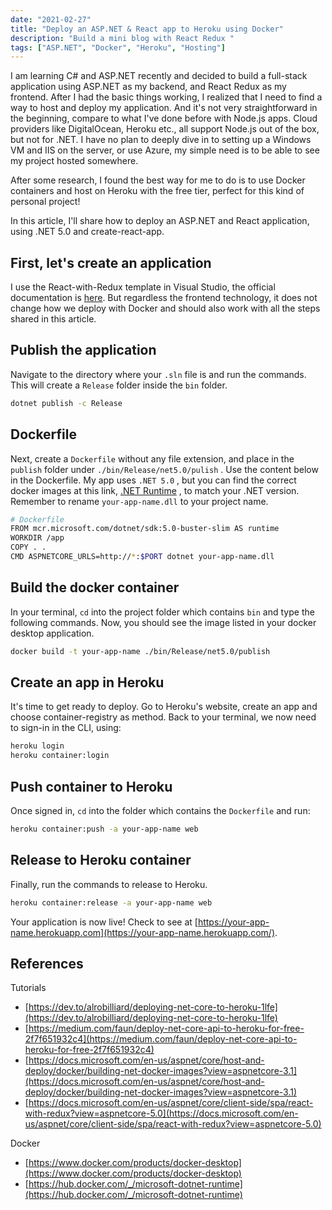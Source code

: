 ```yaml
---
date: "2021-02-27"
title: "Deploy an ASP.NET & React app to Heroku using Docker"
description: "Build a mini blog with React Redux "
tags: ["ASP.NET", "Docker", "Heroku", "Hosting"]
---
```


I am learning C# and ASP.NET recently and decided to build a full-stack application using ASP.NET as my backend, and React Redux as my frontend. After I had the basic things working, I realized that I need to find a way to host and deploy my application. And it's not very straightforward in the beginning, compare to what I've done before with Node.js apps. Cloud providers like DigitalOcean, Heroku etc., all support Node.js out of the box, but not for .NET. I have no plan to deeply dive in to setting up a Windows VM and IIS on the server, or use Azure, my simple need is to be able to see my project hosted somewhere.

After some research, I found the best way for me to do is to use Docker containers and host on Heroku with the free tier, perfect for this kind of personal project!  

In this article, I'll share how to deploy an ASP.NET and React application, using .NET 5.0 and create-react-app.

## First, let's create an application

I use the React-with-Redux template in Visual Studio, the official documentation is [here](https://docs.microsoft.com/en-us/aspnet/core/client-side/spa/react-with-redux?view=aspnetcore-5.0). But regardless the frontend technology, it does not change how we deploy with Docker and should also work with all the steps shared in this article.

## Publish the application

Navigate to the directory where your `.sln` file is and run the commands. This will create a `Release` folder inside the `bin` folder.
```bash
dotnet publish -c Release
```


## Dockerfile

Next, create a `Dockerfile` without any file extension, and place in the `publish` folder under `./bin/Release/net5.0/pulish` . Use the content below in the Dockerfile. My app uses `.NET 5.0` , but you can find the correct docker images at this link, [.NET Runtime](https://hub.docker.com/_/microsoft-dotnet-runtime) , to match your .NET version. Remember to rename `your-app-name.dll` to your project name.

```bash
# Dockerfile
FROM mcr.microsoft.com/dotnet/sdk:5.0-buster-slim AS runtime
WORKDIR /app
COPY . .
CMD ASPNETCORE_URLS=http://*:$PORT dotnet your-app-name.dll
```

## Build the docker container

In your terminal, `cd` into the project folder which contains `bin` and type the following commands. Now, you should see the image listed in your docker desktop application.

```bash
docker build -t your-app-name ./bin/Release/net5.0/publish
```

## Create an app in Heroku

It's time to get ready to deploy. Go to Heroku's website, create an app and choose container-registry as method. Back to your terminal, we now need to sign-in in the CLI, using:

```bash
heroku login
heroku container:login
```

## Push container to Heroku

Once signed in, `cd` into the folder which contains the `Dockerfile` and run:

```bash
heroku container:push -a your-app-name web
```

## Release to Heroku container

Finally, run the commands to release to Heroku. 

```bash
heroku container:release -a your-app-name web
```

Your application is now live! Check to see at [https://your-app-name.herokuapp.com](https://your-app-name.herokuapp.com/).

## References

Tutorials

- [https://dev.to/alrobilliard/deploying-net-core-to-heroku-1lfe](https://dev.to/alrobilliard/deploying-net-core-to-heroku-1lfe)
- [https://medium.com/faun/deploy-net-core-api-to-heroku-for-free-2f7f651932c4](https://medium.com/faun/deploy-net-core-api-to-heroku-for-free-2f7f651932c4)
- [https://docs.microsoft.com/en-us/aspnet/core/host-and-deploy/docker/building-net-docker-images?view=aspnetcore-3.1](https://docs.microsoft.com/en-us/aspnet/core/host-and-deploy/docker/building-net-docker-images?view=aspnetcore-3.1)
- [https://docs.microsoft.com/en-us/aspnet/core/client-side/spa/react-with-redux?view=aspnetcore-5.0](https://docs.microsoft.com/en-us/aspnet/core/client-side/spa/react-with-redux?view=aspnetcore-5.0)

Docker

- [https://www.docker.com/products/docker-desktop](https://www.docker.com/products/docker-desktop)
- [https://hub.docker.com/_/microsoft-dotnet-runtime](https://hub.docker.com/_/microsoft-dotnet-runtime)